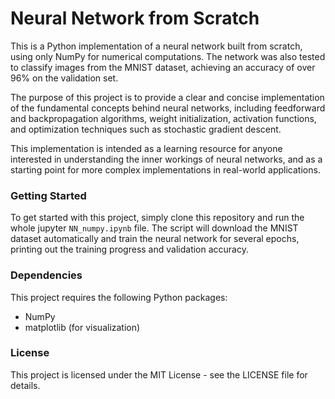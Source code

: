 # Neural Network from Scratch
This is a Python implementation of a neural network built from scratch, using only NumPy for numerical computations. The network was also tested to classify images from the MNIST dataset, achieving an accuracy of over 96% on the validation set.

The purpose of this project is to provide a clear and concise implementation of the fundamental concepts behind neural networks, including feedforward and backpropagation algorithms, weight initialization, activation functions, and optimization techniques such as stochastic gradient descent.

This implementation is intended as a learning resource for anyone interested in understanding the inner workings of neural networks, and as a starting point for more complex implementations in real-world applications.

### Getting Started
To get started with this project, simply clone this repository and run the whole jupyter `NN_numpy.ipynb` file. The script will download the MNIST dataset automatically and train the neural network for several epochs, printing out the training progress and validation accuracy.

### Dependencies
This project requires the following Python packages:

* NumPy
* matplotlib (for visualization)

### License
This project is licensed under the MIT License - see the LICENSE file for details.
